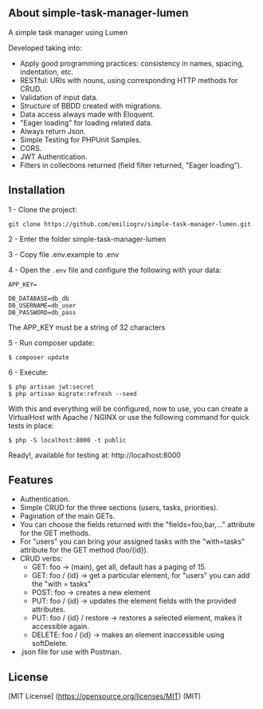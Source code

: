 ## About simple-task-manager-lumen
A simple task manager using Lumen

Developed taking into:
- Apply good programming practices: consistency in names, spacing, indentation, etc.
- RESTful: URIs with nouns, using corresponding HTTP methods for CRUD.
- Validation of input data.
- Structure of BBDD created with migrations.
- Data access always made with Eloquent.
- "Eager loading" for loading related data.
- Always return Json.
- Simple Testing for PHPUnit Samples.
- CORS.
- JWT Authentication.
- Filters in collections returned (field filter returned, "Eager loading").


## Installation

1 - Clone the project:

```shell
git clone https://github.com/emiliogrv/simple-task-manager-lumen.git
```

2 - Enter the folder simple-task-manager-lumen

3 - Copy file .env.example to .env

4 - Open the `.env` file and configure the following with your data:

```shell
APP_KEY=

DB_DATABASE=db_db
DB_USERNAME=db_user
DB_PASSWORD=db_pass
```
The APP_KEY must be a string of 32 characters

5 - Run composer update:

```shell
$ composer update
```

6 - Execute:

```shell
$ php artisan jwt:secret
$ php artisan migrate:refresh --seed
```

With this and everything will be configured, now to use, you can create a VirtualHost with Apache / NGINX or use the following command for quick tests in place:

```shell
$ php -S localhost:8000 -t public
```

Ready!, available for testing at: http://localhost:8000


## Features

- Authentication.
- Simple CRUD for the three sections (users, tasks, priorities).
- Pagination of the main GETs.
- You can choose the fields returned with the "fields=foo,bar,..." attribute for the GET methods.
- For "users" you can bring your assigned tasks with the "with=tasks" attribute for the GET method (foo/{id}).
- CRUD verbs:
    - GET: foo -> (main), get all, default has a paging of 15.
    - GET: foo / {id} -> get a particular element, for "users" you can add the "with = tasks"
    - POST: foo -> creates a new element
    - PUT: foo / {id} -> updates the element fields with the provided attributes.
    - PUT: foo / {id} / restore -> restores a selected element, makes it accessible again.
    - DELETE: foo / {id} -> makes an element inaccessible using softDelete.
- .json file for use with Postman.


## License

[MIT License] (https://opensource.org/licenses/MIT) (MIT)